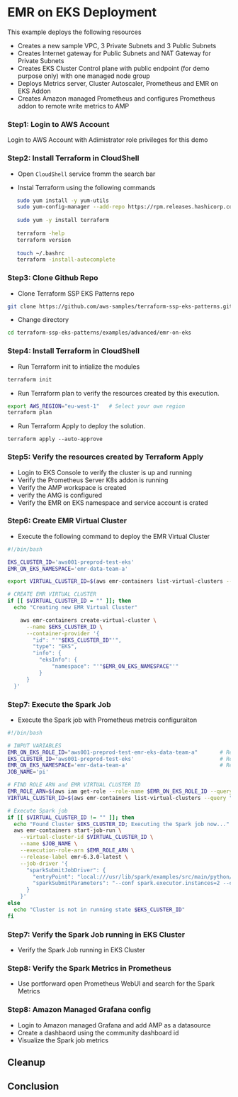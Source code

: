 # EMR on EKS Deployment 

This example deploys the following resources

 - Creates a new sample VPC, 3 Private Subnets and 3 Public Subnets
 - Creates Internet gateway for Public Subnets and NAT Gateway for Private Subnets
 - Creates EKS Cluster Control plane with public endpoint (for demo purpose only) with one managed node group
 - Deploys Metrics server, Cluster Autoscaler, Prometheus and EMR on EKS Addon
 - Creates Amazon managed Prometheus and configures Prometheus addon to remote write metrics to AMP


### Step1: Login to AWS Account

Login to AWS Account with Adimistrator role privileges for this demo

### Step2: Install Terraform in CloudShell

- Open `CloudShell` service fromm the search bar

- Instal Terraform using the following commands
  
```sh
   sudo yum install -y yum-utils
   sudo yum-config-manager --add-repo https://rpm.releases.hashicorp.com/AmazonLinux/hashicorp.repo
   
   sudo yum -y install terraform
   
   terraform -help
   terraform version
   
   touch ~/.bashrc
   terraform -install-autocomplete
```

### Step3: Clone Github Repo

- Clone Terraform SSP EKS Patterns repo

```sh
git clone https://github.com/aws-samples/terraform-ssp-eks-patterns.git

```

- Change directory

```sh
cd terraform-ssp-eks-patterns/examples/advanced/emr-on-eks
```

### Step4: Install Terraform in CloudShell

- Run Terraform init to intialize the modules
  
```sh
terraform init
```

- Run Terraform plan to verify the resources created by this execution. 

```sh
export AWS_REGION="eu-west-1"   # Select your own region
terraform plan
```

- Run Terraform Apply to deploy the solution. 

```
terraform apply --auto-approve
```

### Step5: Verify the resources created by Terraform Apply

- Login to EKS Console to verify the cluster is up and running
- Verify the Prometheus Server K8s addon is running
- Verify the AMP workspace is created
- verify the AMG is configured
- Verify the EMR on EKS namespace and service account is crated

### Step6: Create EMR Virtual Cluster

- Execute the following command to deploy the EMR Virtual Cluster

```sh
#!/bin/bash

EKS_CLUSTER_ID='aws001-preprod-test-eks'
EMR_ON_EKS_NAMESPACE='emr-data-team-a'

export VIRTUAL_CLUSTER_ID=$(aws emr-containers list-virtual-clusters --query "virtualClusters[?name=='${EKS_CLUSTER_ID}' && state=='RUNNING'].id" --output text)

# CREATE EMR VIRTUAL CLUSTER
if [[ $VIRTUAL_CLUSTER_ID = "" ]]; then
  echo "Creating new EMR Virtual Cluster"

    aws emr-containers create-virtual-cluster \
      --name $EKS_CLUSTER_ID \
      --container-provider '{
        "id": "'"$EKS_CLUSTER_ID"'",
        "type": "EKS",
        "info": {
          "eksInfo": {
              "namespace": "'"$EMR_ON_EKS_NAMESPACE"'"
          }
      }
  }'
```

### Step7: Execute the Spark Job 

- Execute the Spark job with Prometheus metrcis configuraiton

```sh
#!/bin/bash

# INPUT VARIABLES 
EMR_ON_EKS_ROLE_ID="aws001-preprod-test-emr-eks-data-team-a"       # Replace EMR IAM role with your ID
EKS_CLUSTER_ID='aws001-preprod-test-eks'                           # Replace cluster id with your id
EMR_ON_EKS_NAMESPACE='emr-data-team-a'                             # Replace namespace with your namespace
JOB_NAME='pi'                                   

# FIND ROLE ARN and EMR VIRTUAL CLUSTER ID 
EMR_ROLE_ARN=$(aws iam get-role --role-name $EMR_ON_EKS_ROLE_ID --query Role.Arn --output text)
VIRTUAL_CLUSTER_ID=$(aws emr-containers list-virtual-clusters --query "virtualClusters[?name=='${EKS_CLUSTER_ID}' && state=='RUNNING'].id" --output text)

# Execute Spark job
if [[ $VIRTUAL_CLUSTER_ID != "" ]]; then
  echo "Found Cluster $EKS_CLUSTER_ID; Executing the Spark job now..."
  aws emr-containers start-job-run \
    --virtual-cluster-id $VIRTUAL_CLUSTER_ID \
    --name $JOB_NAME \
    --execution-role-arn $EMR_ROLE_ARN \
    --release-label emr-6.3.0-latest \
    --job-driver '{
      "sparkSubmitJobDriver": {
        "entryPoint": "local:///usr/lib/spark/examples/src/main/python/pi.py",
        "sparkSubmitParameters": "--conf spark.executor.instances=2 --conf spark.executor.memory=2G --conf spark.executor.cores=2 --conf spark.driver.cores=1"
      }
    }'
else
  echo "Cluster is not in running state $EKS_CLUSTER_ID"
fi

```

### Step7: Verify the Spark Job running in EKS Cluster

- Verify the Spark Job running in EKS Cluster


### Step8: Verify the Spark Metrics in Prometheus

- Use portforward open Prometheus WebUI and search for the Spark Metrics

### Step8: Amazon Managed Grafana config

- Login to Amazon managed Grafana and add AMP as a datasource
- Create a dashbaord using the community dashboard id
- Visualize the Spark job metrics

## Cleanup


## Conclusion
